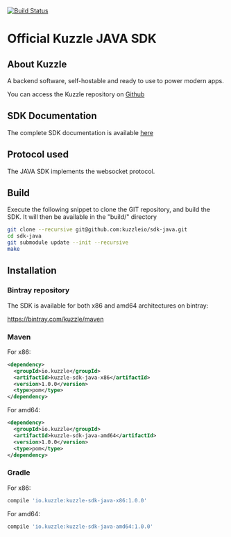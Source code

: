[![Build Status](https://travis-ci.org/kuzzleio/sdk-java.svg?branch=master)](https://travis-ci.org/kuzzleio/sdk-java)

Official Kuzzle JAVA SDK
======

## About Kuzzle

A backend software, self-hostable and ready to use to power modern apps.

You can access the Kuzzle repository on [Github](https://github.com/kuzzleio/kuzzle)

## SDK Documentation

The complete SDK documentation is available [here](http://docs.kuzzle.io/sdk-reference/)

## Protocol used

The JAVA SDK implements the websocket protocol.

## Build

Execute the following snippet to clone the GIT repository, and build the SDK. It will then be available in the "build/" directory

```sh
git clone --recursive git@github.com:kuzzleio/sdk-java.git
cd sdk-java
git submodule update --init --recursive
make
```

## Installation

### Bintray repository

The SDK is available for both x86 and amd64 architectures on bintray:

https://bintray.com/kuzzle/maven

### Maven

For x86:

```xml
<dependency>
  <groupId>io.kuzzle</groupId>
  <artifactId>kuzzle-sdk-java-x86</artifactId>
  <version>1.0.0</version>
  <type>pom</type>
</dependency>
```

For amd64:

```xml
<dependency>
  <groupId>io.kuzzle</groupId>
  <artifactId>kuzzle-sdk-java-amd64</artifactId>
  <version>1.0.0</version>
  <type>pom</type>
</dependency>
```

### Gradle

For x86:

```groovy
compile 'io.kuzzle:kuzzle-sdk-java-x86:1.0.0'
```

For amd64:

```groovy
compile 'io.kuzzle:kuzzle-sdk-java-amd64:1.0.0'
```
